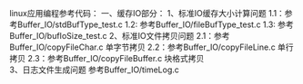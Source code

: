 linux应用编程参考代码：
一、缓存IO部分：
	1、标准IO缓存大小计算问题
		1.1：参考Buffer_IO/stdBufType_test.c
		1.2: 参考Buffer_IO/fileBufType_test.c
		1.3: 参考Buffer_IO/bufIoSize_test.c
	2、标准IO文件拷贝问题
		2.1：参考Buffer_IO/copyFileChar.c 单字节拷贝
		2.2：参考Buffer_IO/copyFileLine.c 单行拷贝
		2.3：参考Buffer_IO/copyFileBuffer.c 块格式拷贝	
	3、日志文件生成问题
		参考Buffer_IO/timeLog.c
